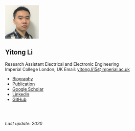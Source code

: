 <br />

![](https://raw.githubusercontent.com/yt-li/yt-li.github.io/master/LYT.png)
  
## Yitong Li
Research Assistant
Electrical and Electronic Engineering  
Imperial College London, UK
Email: yitong.li15@imperial.ac.uk

- [Biography](https://yt-li.github.io/biography)
- [Publication](https://yt-li.github.io/publication)
- [Google Scholar](https://scholar.google.co.uk/citations?user=b3tutrQAAAAJ&hl=en)
- [Linkedin](https://www.linkedin.com/in/yitong-li/)
- [GitHub](https://github.com/yt-li)

<br />
<br />

*Last update: 2020*
